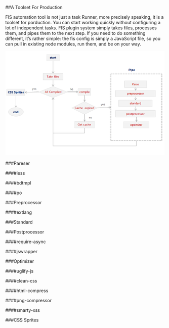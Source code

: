 ##A Toolset For Production

FIS automation tool is not just a task Runner, more precisely speaking, it is a toolset for porduction. You can start working quickly without configuring a lot of independent tasks. FIS plugin system simply takes files, processes them, and pipes them to the next step. If you need to do something different, it’s rather simple: the fis config is simply a JavaScript file, so you can pull in existing node modules, run them, and be on your way.

![pipe](./images/compile.png)

###Pareser

####less

####bdtmpl

####po

###Preprocessor

####extlang

###Standard

###Postprocessor

####require-async

####jswrapper

###Optimizer

####uglify-js

####clean-css

####html-compress

####png-compressor

####smarty-xss

###CSS Sprites
